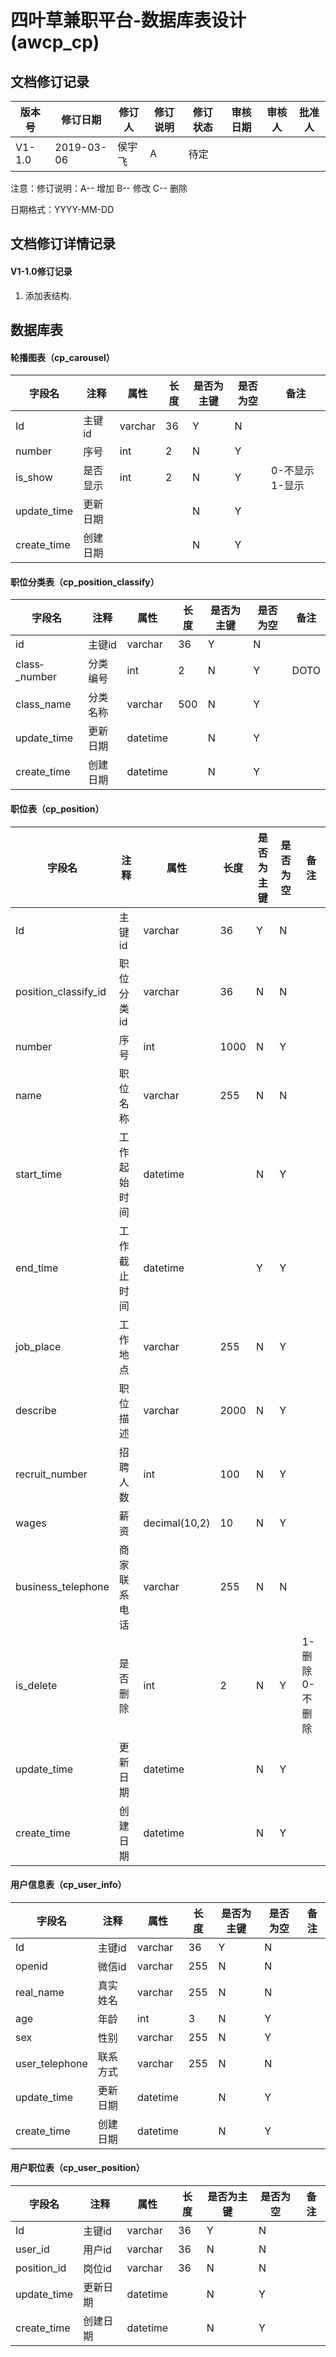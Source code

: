 # 四叶草兼职平台-数据库表设计(awcp_cp)

## 文档修订记录

| 版本号 | **修订日期** | **修订人** | **修订说明** | **修订状态** | **审核日期** | **审核人** | **批准人** |
| ------ | ------------ | ---------- | ------------ | ------------ | ------------ | ---------- | ---------- |
| V1-1.0 | 2019-03-06   | 侯宇飞     | A            | 待定         |              |            |            |

注意：修订说明：A-- 增加   B-- 修改    C-- 删除

日期格式：YYYY-MM-DD

## 文档修订详情记录

#### V1-1.0修订记录

1. 添加表结构.

## 数据库表

#### 轮播图表（cp_carousel）

| 字段名      | **注释** | **属性** | **长度** | **是否为主键** | **是否为空** | **备注**        |
| ----------- | -------- | -------- | -------- | -------------- | ------------ | --------------- |
| Id          | 主键id   | varchar  | 36       | Y              | N            |                 |
| number      | 序号     | int      | 2        | N              | Y            |                 |
| is_show     | 是否显示 | int      | 2        | N              | Y            | 0-不显示 1-显示 |
| update_time | 更新日期 |          |          | N              | Y            |                 |
| create_time | 创建日期 |          |          | N              | Y            |                 |

#### 职位分类表（cp_position_classify）

| 字段名        | **注释** | **属性** | **长度** | **是否为主键** | **是否为空** | **备注** |
| ------------- | -------- | -------- | -------- | -------------- | ------------ | -------- |
| id            | 主键id   | varchar  | 36       | Y              | N            |          |
| class­_number | 分类编号 | int      | 2        | N              | Y            | DOTO     |
| class_name    | 分类名称 | varchar  | 500      | N              | Y            |          |
| update_time   | 更新日期 | datetime |          | N              | Y            |          |
| create_time   | 创建日期 | datetime |          | N              | Y            |          |

#### 职位表（cp_position）

| 字段名               | **注释**     | **属性**      | **长度** | **是否为主键** | **是否为空** | **备注**        |
| -------------------- | ------------ | ------------- | -------- | -------------- | ------------ | --------------- |
| Id                   | 主键id       | varchar       | 36       | Y              | N            |                 |
| position_classify_id | 职位分类id   | varchar       | 36       | N              | N            |                 |
| number               | 序号         | int           | 1000     | N              | Y            |                 |
| name                 | 职位名称     | varchar       | 255      | N              | N            |                 |
| start_time           | 工作起始时间 | datetime      |          | N              | Y            |                 |
| end_time             | 工作截止时间 | datetime      |          | Y              | Y            |                 |
| job_place            | 工作地点     | varchar       | 255      | N              | Y            |                 |
| describe             | 职位描述     | varchar       | 2000     | N              | Y            |                 |
| recruit_number       | 招聘人数     | int           | 100      | N              | Y            |                 |
| wages                | 薪资         | decimal(10,2) | 10       | N              | Y            |                 |
| business_telephone   | 商家联系电话 | varchar       | 255      | N              | N            |                 |
| is_delete            | 是否删除     | int           | 2        | N              | Y            | 1-删除 0-不删除 |
| update_time          | 更新日期     | datetime      |          | N              | Y            |                 |
| create_time          | 创建日期     | datetime      |          | N              | Y            |                 |

#### 用户信息表（cp_user_info）

| 字段名         | **注释** | **属性** | **长度** | **是否为主键** | **是否为空** | **备注** |
| -------------- | -------- | -------- | -------- | -------------- | ------------ | -------- |
| Id             | 主键id   | varchar  | 36       | Y              | N            |          |
| openid         | 微信id   | varchar  | 255      | N              | N            |          |
| real_name      | 真实姓名 | varchar  | 255      | N              | N            |          |
| age            | 年龄     | int      | 3        | N              | Y            |          |
| sex            | 性别     | varchar  | 255      | N              | Y            |          |
| user_telephone | 联系方式 | varchar  | 255      | N              | N            |          |
| update_time    | 更新日期 | datetime |          | N              | Y            |          |
| create_time    | 创建日期 | datetime |          | N              | Y            |          |

#### 用户职位表（cp_user_position）

| 字段名      | **注释** | **属性** | **长度** | **是否为主键** | **是否为空** | **备注** |
| ----------- | -------- | -------- | -------- | -------------- | ------------ | -------- |
| Id          | 主键id   | varchar  | 36       | Y              | N            |          |
| user_id     | 用户id   | varchar  | 36       | N              | N            |          |
| position_id | 岗位id   | varchar  | 36       | N              | N            |          |
| update_time | 更新日期 | datetime |          | N              | Y            |          |
| create_time | 创建日期 | datetime |          | N              | Y            |          |

